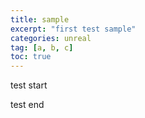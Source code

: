 ```yaml
---
title: sample
excerpt: "first test sample"
categories: unreal
tag: [a, b, c]
toc: true
---
```


test start




test end
